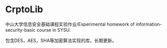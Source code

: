 # CrptoLib
中山大学信息安全基础课程实验作业/Experimental homework of information-security-basic course in SYSU.

包含DES，AES，SHA等加密算法实现的库，长期更新。
